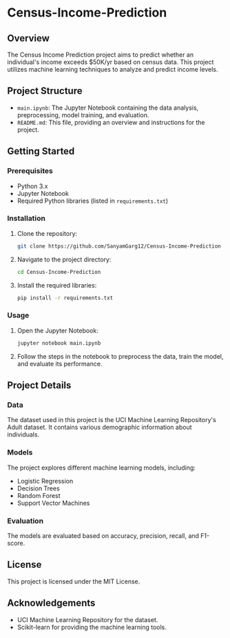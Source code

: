 # Census-Income-Prediction

## Overview
The Census Income Prediction project aims to predict whether an individual's income exceeds $50K/yr based on census data. This project utilizes machine learning techniques to analyze and predict income levels.

## Project Structure
- `main.ipynb`: The Jupyter Notebook containing the data analysis, preprocessing, model training, and evaluation.
- `README.md`: This file, providing an overview and instructions for the project.

## Getting Started

### Prerequisites
- Python 3.x
- Jupyter Notebook
- Required Python libraries (listed in `requirements.txt`)

### Installation
1. Clone the repository:
    ```sh
    git clone https://github.com/SanyamGarg12/Census-Income-Prediction
    ```
2. Navigate to the project directory:
    ```sh
    cd Census-Income-Prediction
    ```
3. Install the required libraries:
    ```sh
    pip install -r requirements.txt
    ```

### Usage
1. Open the Jupyter Notebook:
    ```sh
    jupyter notebook main.ipynb
    ```
2. Follow the steps in the notebook to preprocess the data, train the model, and evaluate its performance.

## Project Details

### Data
The dataset used in this project is the UCI Machine Learning Repository's Adult dataset. It contains various demographic information about individuals.

### Models
The project explores different machine learning models, including:
- Logistic Regression
- Decision Trees
- Random Forest
- Support Vector Machines

### Evaluation
The models are evaluated based on accuracy, precision, recall, and F1-score.

## License
This project is licensed under the MIT License.

## Acknowledgements
- UCI Machine Learning Repository for the dataset.
- Scikit-learn for providing the machine learning tools.